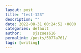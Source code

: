 ```yaml
---
layout: post
title: "test-123"
description: ""
date: 2022-08-31 00:24:52 +0800
categories: default
author:     sjszues616
permalink: /posts/5077a761/
tags: [writing]
---
```


